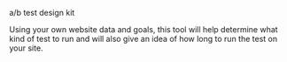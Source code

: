 a/b test design kit

Using your own website data and goals, this tool will help determine what kind of test to run and will also give an idea of how long to run the test on your site.
